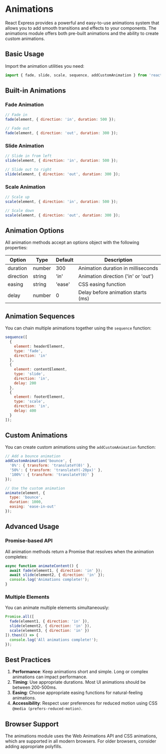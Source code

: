 # Animations

React Express provides a powerful and easy-to-use animations system that allows you to add smooth transitions and effects to your components. The animations module offers both pre-built animations and the ability to create custom animations.

## Basic Usage

Import the animation utilities you need:

```javascript
import { fade, slide, scale, sequence, addCustomAnimation } from 'react-express';
```

## Built-in Animations

### Fade Animation

```javascript
// Fade in
fade(element, { direction: 'in', duration: 500 });

// Fade out
fade(element, { direction: 'out', duration: 300 });
```

### Slide Animation

```javascript
// Slide in from left
slide(element, { direction: 'in', duration: 500 });

// Slide out to right
slide(element, { direction: 'out', duration: 300 });
```

### Scale Animation

```javascript
// Scale up
scale(element, { direction: 'in', duration: 500 });

// Scale down
scale(element, { direction: 'out', duration: 300 });
```

## Animation Options

All animation methods accept an options object with the following properties:

| Option | Type | Default | Description |
|--------|------|---------|-------------|
| duration | number | 300 | Animation duration in milliseconds |
| direction | string | 'in' | Animation direction ('in' or 'out') |
| easing | string | 'ease' | CSS easing function |
| delay | number | 0 | Delay before animation starts (ms) |

## Animation Sequences

You can chain multiple animations together using the `sequence` function:

```javascript
sequence([
  { 
    element: headerElement, 
    type: 'fade', 
    direction: 'in' 
  },
  { 
    element: contentElement, 
    type: 'slide', 
    direction: 'in', 
    delay: 200 
  },
  { 
    element: footerElement, 
    type: 'scale', 
    direction: 'in', 
    delay: 400 
  }
]);
```

## Custom Animations

You can create custom animations using the `addCustomAnimation` function:

```javascript
// Add a bounce animation
addCustomAnimation('bounce', {
  '0%': { transform: 'translateY(0)' },
  '50%': { transform: 'translateY(-20px)' },
  '100%': { transform: 'translateY(0)' }
});

// Use the custom animation
animate(element, {
  type: 'bounce',
  duration: 1000,
  easing: 'ease-in-out'
});
```

## Advanced Usage

### Promise-based API

All animation methods return a Promise that resolves when the animation completes:

```javascript
async function animateContent() {
  await fade(element1, { direction: 'in' });
  await slide(element2, { direction: 'in' });
  console.log('Animations complete!');
}
```

### Multiple Elements

You can animate multiple elements simultaneously:

```javascript
Promise.all([
  fade(element1, { direction: 'in' }),
  slide(element2, { direction: 'in' }),
  scale(element3, { direction: 'in' })
]).then(() => {
  console.log('All animations complete!');
});
```

## Best Practices

1. **Performance**: Keep animations short and simple. Long or complex animations can impact performance.
2. **Timing**: Use appropriate durations. Most UI animations should be between 200-500ms.
3. **Easing**: Choose appropriate easing functions for natural-feeling animations.
4. **Accessibility**: Respect user preferences for reduced motion using CSS `@media (prefers-reduced-motion)`.

## Browser Support

The animations module uses the Web Animations API and CSS animations, which are supported in all modern browsers. For older browsers, consider adding appropriate polyfills.
